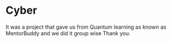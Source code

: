# Cyber
It was a project that gave us from Quantum learning as known as MentorBuddy and we did it group wise 
Thank you.
